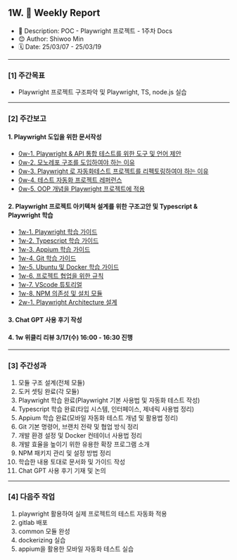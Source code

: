 ## 1W. 📝 Weekly Report

- 📌 Description: POC - Playwright 프로젝트 - 1주차 Docs
- 😊 Author: Shiwoo Min
- 🗓️ Date: 25/03/07 - 25/03/19

---

### [1] 주간목표

- Playwright 프로젝트 구조파악 및 Playwright, TS, node.js 실습

---

### [2] 주간보고

#### 1. Playwright 도입을 위한 문서작성

- [0w-1. Playwright & API 통합 테스트를 위한 도구 및 언어 제안](docs/0w-1_Recommended_Playwright&API.md)
- [0w-2. 모노레포 구조를 도입하여야 하는 이유](docs/0w-1_Recommended_Playwright&API.md)
- [0w-3. Playwright 로 자동화테스트 프로젝트를 리펙토링하여야 하는 이유](docs/0w-3_Refactoring_With_Playwright.md)
- [0w-4. 테스트 자동화 프로젝트 레퍼런스](docs/0w-4_Reference.md)
- [0w-5. OOP 개념을 Playwright 프로젝트에 적용](docs/0w-5_OOP_Concepts.md)

#### 2. Playwright 프로젝트 아키텍쳐 설계를 위한 구조고안 및 Typescript & Playwright 학습

- [1w-1. Playwright 학습 가이드](docs/1w-1_Playwright_Guide.md)
- [1w-2. Typescript 학습 가이드](docs/1w-2_Typescript_Guide.md)
- [1w-3. Appium 학습 가이드](docs/1w-3_Appium-Guide.md)
- [1w-4. Git 학습 가이드](docs/1w-4_Git-Guide.md)
- [1w-5. Ubuntu 및 Docker 학습 가이드](docs/1w-5_Ubuntu&Docker-Guide.md)
- [1w-6. 프로젝트 협업을 위한 규칙](docs/1w-6_NamingConventions.md)
- [1w-7. VScode 튜토리얼](docs/1w-7_VScode-extensions.md)
- [1w-8. NPM 의존성 및 설치 모듈](docs/1w-8_NPM-related.md)
- [2w-1. Playwright Architecture 설계](docs/2w-1_PlaywrightArch.md)

#### 3. Chat GPT 사용 후기 작성

#### 4. 1w 위클리 리뷰 3/17(수) 16:00 - 16:30 진행

---

### [3] 주간성과

1. 모듈 구조 설계(전체 모듈)
2. 도커 셋팅 완료(각 모듈)
3. Playwright 학습 완료(Playwright 기본 사용법 및 자동화 테스트 작성)
4. Typescript 학습 완료(타입 시스템, 인터페이스, 제네릭 사용법 정리)
5. Appium 학습 완료(모바일 자동화 테스트 개념 및 활용법 정리)
6. Git 기본 명령어, 브랜치 전략 및 협업 방식 정리
7. 개발 환경 설정 및 Docker 컨테이너 사용법 정리
8. 개발 효율을 높이기 위한 유용한 확장 프로그램 소개
9. NPM 패키지 관리 및 설정 방법 정리
10. 학습한 내용 토대로 문서화 및 가이드 작성
11. Chat GPT 사용 후기 기재 및 논의

---

### [4] 다음주 작업

1. playwright 활용하여 실제 프로젝트의 테스트 자동화 적용
2. gitlab 배포
3. common 모듈 완성
4. dockerizing 실습
5. appium을 활용한 모바일 자동화 테스트 실습
